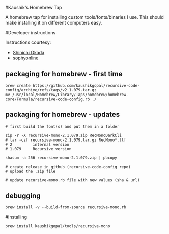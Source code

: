 #Kaushik's Homebrew Tap

A homebrew tap for installing custom tools/fonts/binaries I use. This should make installing it on different computers easy.

#Developer instructions

Instructions courtesy:

* [Shinichi Okada](https://betterprogramming.pub/a-step-by-step-guide-to-create-homebrew-taps-from-github-repos-f33d3755ba74)
* [sophyonline](http://sophyonline.com/blog/index.php/2018/03/19/create-a-local-formula-for-homebrew-tap-it/)

## packaging for homebrew - first time

```
brew create https://github.com/kaushikgopal/recursive-code-config/archive/refs/tags/v2.1.079.tar.gz
mv /usr/local/Homebrew/Library/Taps/homebrew/homebrew-core/Formula/recursive-code-config.rb ./
```

## packaging for homebrew - updates

```
# first build the font(s) and put them in a folder

zip -r -X recursive-mono-2.1.079.zip RecMonoDarkCli
# tar -czf recursive-mono-2.1.079.tar.gz RecMono*.ttf
# 2         internal version
# 1.079     Recursive version

shasum -a 256 recursive-mono-2.1.079.zip | pbcopy

# create release in github (recursive-code-config repo)
# upload the .zip file

# update recursive-mono.rb file with new values (sha & url)
```

## debugging

```
brew install -v --build-from-source recursive-mono.rb
```

#Installing

```
brew install kaushikgopal/tools/recursive-mono
```

